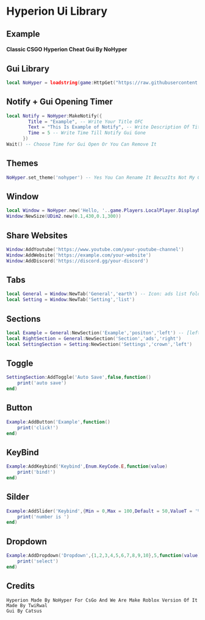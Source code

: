 # Hyperion Ui Library
## Example
#### Classic CSGO Hyperion Cheat Gui By NoHyper

## Gui Library
```lua
local NoHyper = loadstring(game:HttpGet("https://raw.githubusercontent.com/TwiRwal/HyperionForRblx/main/HyperionUiLibrary"))()
```
## Notify + Gui Opening Timer
```lua
local Notify = NoHyper:MakeNotify({
        Title = "Example", -- Write Your Title OFC
        Text = "This Is Example of Notify", -- Write Description Of Title
        Time = 5 -- Write Time Till Notify Gui Gone
      })
Wait() -- Choose Time for Gui Open Or You Can Remove It
```
## Themes
```lua
NoHyper.set_theme('nohyper') -- Yes You Can Rename It BecuzIts Not My GUI -- Theme Are | nohyper , bedol , neverlose, green
```
## Window
```lua
local Window = NoHyper.new('Hello, '..game.Players.LocalPlayer.DisplayName,"rbxassetid://128467316314125",'Welcome back!') -- My Logo you can replace it
Window:NewSize(UDim2.new(0.1,430,0.1,300))
```
## Share Websites
```lua
Window:AddYoutube('https://www.youtube.com/your-youtube-channel')
Window:AddWebsite('https://example.com/your-website')
Window:AddDiscord('https://discord.gg/your-discord')
```
## Tabs
```lua
local General = Window:NewTab('General','earth') -- Icon: ads list folder earth locked home positon notify close color
local Setting = Window:NewTab('Setting','list')
```
## Sections
```lua
local Example = General:NewSection('Example','positon','left') -- [left , right]
local RightSection = General:NewSection('Section','ads','right')
local SettingSection = Setting:NewSection('Settings','crown','left')
```
## Toggle
```lua
SettingSection:AddToggle('Auto Save',false,function()
	print('auto save')
end)
```
## Button
```lua
Example:AddButton('Example',function()
	print('click!')
end)
```
## KeyBind
```lua
Example:AddKeybind('Keybind',Enum.KeyCode.E,function(value)
	print('bind!')
end)
```
## Silder
```lua
Example:AddSlider('Keybind',{Min = 0,Max = 100,Default = 50,ValueT = '%'},function(value)
	print('number is ')
end)
```
## Dropdown
```lua
Example:AddDropdown('Dropdown',{1,2,3,4,5,6,7,8,9,10},5,function(value)
	print('select')
end)
```
## Credits
```
Hyperion Made By NoHyper For CsGo And We Are Make Roblox Version Of It
Made By TwiRwal
Gui By Catsus
```
